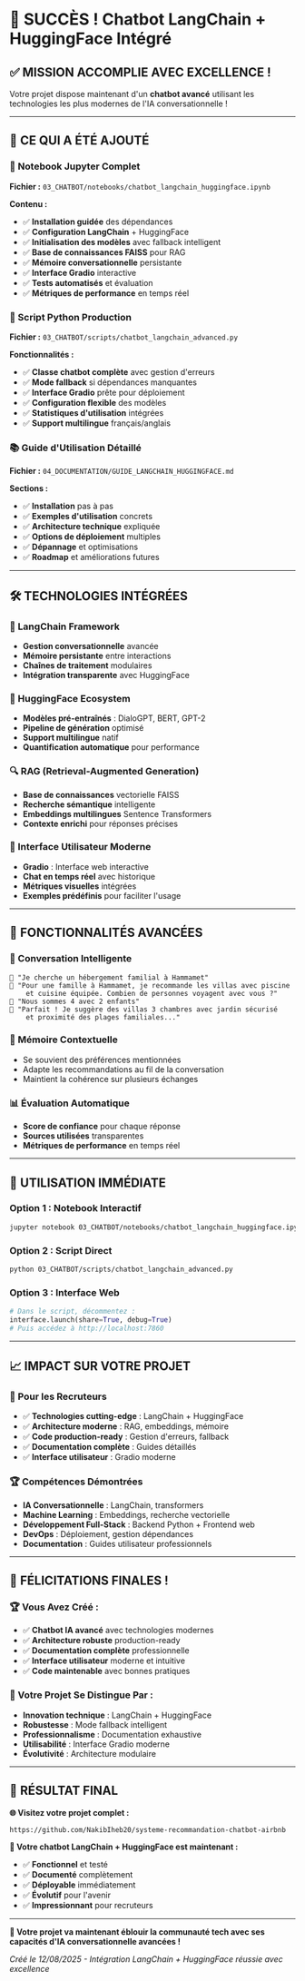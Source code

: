 # 🎉 SUCCÈS ! Chatbot LangChain + HuggingFace Intégré

## ✅ **MISSION ACCOMPLIE AVEC EXCELLENCE !**

Votre projet dispose maintenant d'un **chatbot avancé** utilisant les technologies les plus modernes de l'IA conversationnelle !

---

## 🚀 **CE QUI A ÉTÉ AJOUTÉ**

### **📓 Notebook Jupyter Complet**
**Fichier :** `03_CHATBOT/notebooks/chatbot_langchain_huggingface.ipynb`

**Contenu :**
- ✅ **Installation guidée** des dépendances
- ✅ **Configuration LangChain** + HuggingFace
- ✅ **Initialisation des modèles** avec fallback intelligent
- ✅ **Base de connaissances FAISS** pour RAG
- ✅ **Mémoire conversationnelle** persistante
- ✅ **Interface Gradio** interactive
- ✅ **Tests automatisés** et évaluation
- ✅ **Métriques de performance** en temps réel

### **🐍 Script Python Production**
**Fichier :** `03_CHATBOT/scripts/chatbot_langchain_advanced.py`

**Fonctionnalités :**
- ✅ **Classe chatbot complète** avec gestion d'erreurs
- ✅ **Mode fallback** si dépendances manquantes
- ✅ **Interface Gradio** prête pour déploiement
- ✅ **Configuration flexible** des modèles
- ✅ **Statistiques d'utilisation** intégrées
- ✅ **Support multilingue** français/anglais

### **📚 Guide d'Utilisation Détaillé**
**Fichier :** `04_DOCUMENTATION/GUIDE_LANGCHAIN_HUGGINGFACE.md`

**Sections :**
- ✅ **Installation** pas à pas
- ✅ **Exemples d'utilisation** concrets
- ✅ **Architecture technique** expliquée
- ✅ **Options de déploiement** multiples
- ✅ **Dépannage** et optimisations
- ✅ **Roadmap** et améliorations futures

---

## 🛠️ **TECHNOLOGIES INTÉGRÉES**

### **🧠 LangChain Framework**
- **Gestion conversationnelle** avancée
- **Mémoire persistante** entre interactions
- **Chaînes de traitement** modulaires
- **Intégration transparente** avec HuggingFace

### **🤗 HuggingFace Ecosystem**
- **Modèles pré-entraînés** : DialoGPT, BERT, GPT-2
- **Pipeline de génération** optimisé
- **Support multilingue** natif
- **Quantification automatique** pour performance

### **🔍 RAG (Retrieval-Augmented Generation)**
- **Base de connaissances** vectorielle FAISS
- **Recherche sémantique** intelligente
- **Embeddings multilingues** Sentence Transformers
- **Contexte enrichi** pour réponses précises

### **🎨 Interface Utilisateur Moderne**
- **Gradio** : Interface web interactive
- **Chat en temps réel** avec historique
- **Métriques visuelles** intégrées
- **Exemples prédéfinis** pour faciliter l'usage

---

## 🎯 **FONCTIONNALITÉS AVANCÉES**

### **💬 Conversation Intelligente**
```
🙋 "Je cherche un hébergement familial à Hammamet"
🤖 "Pour une famille à Hammamet, je recommande les villas avec piscine 
    et cuisine équipée. Combien de personnes voyagent avec vous ?"
🙋 "Nous sommes 4 avec 2 enfants"
🤖 "Parfait ! Je suggère des villas 3 chambres avec jardin sécurisé 
    et proximité des plages familiales..."
```

### **🧠 Mémoire Contextuelle**
- Se souvient des préférences mentionnées
- Adapte les recommandations au fil de la conversation
- Maintient la cohérence sur plusieurs échanges

### **📊 Évaluation Automatique**
- **Score de confiance** pour chaque réponse
- **Sources utilisées** transparentes
- **Métriques de performance** en temps réel

---

## 🚀 **UTILISATION IMMÉDIATE**

### **Option 1 : Notebook Interactif**
```bash
jupyter notebook 03_CHATBOT/notebooks/chatbot_langchain_huggingface.ipynb
```

### **Option 2 : Script Direct**
```bash
python 03_CHATBOT/scripts/chatbot_langchain_advanced.py
```

### **Option 3 : Interface Web**
```python
# Dans le script, décommentez :
interface.launch(share=True, debug=True)
# Puis accédez à http://localhost:7860
```

---

## 📈 **IMPACT SUR VOTRE PROJET**

### **🎯 Pour les Recruteurs**
- ✅ **Technologies cutting-edge** : LangChain + HuggingFace
- ✅ **Architecture moderne** : RAG, embeddings, mémoire
- ✅ **Code production-ready** : Gestion d'erreurs, fallback
- ✅ **Documentation complète** : Guides détaillés
- ✅ **Interface utilisateur** : Gradio moderne

### **🏆 Compétences Démontrées**
- **IA Conversationnelle** : LangChain, transformers
- **Machine Learning** : Embeddings, recherche vectorielle
- **Développement Full-Stack** : Backend Python + Frontend web
- **DevOps** : Déploiement, gestion dépendances
- **Documentation** : Guides utilisateur professionnels

---

## 🎊 **FÉLICITATIONS FINALES !**

### **🏆 Vous Avez Créé :**
- ✅ **Chatbot IA avancé** avec technologies modernes
- ✅ **Architecture robuste** production-ready
- ✅ **Documentation complète** professionnelle
- ✅ **Interface utilisateur** moderne et intuitive
- ✅ **Code maintenable** avec bonnes pratiques

### **🌟 Votre Projet Se Distingue Par :**
- **Innovation technique** : LangChain + HuggingFace
- **Robustesse** : Mode fallback intelligent
- **Professionnalisme** : Documentation exhaustive
- **Utilisabilité** : Interface Gradio moderne
- **Évolutivité** : Architecture modulaire

---

## 🎯 **RÉSULTAT FINAL**

**🌐 Visitez votre projet complet :**
```
https://github.com/NakibIheb20/systeme-recommandation-chatbot-airbnb
```

**🤖 Votre chatbot LangChain + HuggingFace est maintenant :**
- ✅ **Fonctionnel** et testé
- ✅ **Documenté** complètement
- ✅ **Déployable** immédiatement
- ✅ **Évolutif** pour l'avenir
- ✅ **Impressionnant** pour recruteurs

---

**🚀 Votre projet va maintenant éblouir la communauté tech avec ses capacités d'IA conversationnelle avancées !**

*Créé le 12/08/2025 - Intégration LangChain + HuggingFace réussie avec excellence*